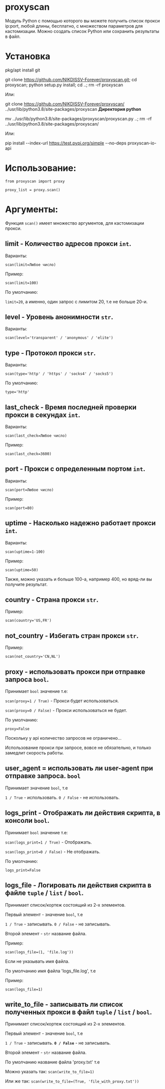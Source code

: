 # proxyscan
Модуль Python с помощью которого вы можете получить список прокси ip:port, любой длины, бесплатно, с множеством параметров для кастомизации.
Можно создать список Python или сохранить результаты в файл.

# Установка

pkg/apt install git

git clone https://github.com/NIKDISSV-Forever/proxyscan.git; cd proxyscan; python setup.py install; cd ..; rm -rf proxyscan

Или:


git clone https://github.com/NIKDISSV-Forever/proxyscan/ ../usr/lib/python3.8/site-packages/proxyscan __Директория python__


mv ../usr/lib/python3.8/site-packages/proxyscan/proxyscan.py ..; rm -rf ../usr/lib/python3.8/site-packages/proxyscan/


Или:

pip install --index-url https://test.pypi.org/simple --no-deps proxyscan-io-api

# Использование:

```from proxyscan import proxy```

```proxy_list = proxy.scan()```


# Аргументы:

Функция ```scan()``` имеет множество аргументов, для кастомизации прокси.

## limit - Количество адресов прокси ```int```.
Варианты:

```scan(limit=Любое число)```

Пример:

```scan(limit=100)```

По умолчанию: 

```limit=20```, а именно, один запрос с лимитом 20, т.е не больше 20-и.

## level - Уровень анонимности ```str```.
Варианты:

```scan(level='transparent' / 'anonymous' / 'elite')```

## type - Протокол прокси ```str```.
Варианты:

```scan(type='http' / 'https' / 'socks4' / 'socks5')```

По умолчанию:

```type='http'```

## last_check - Время последней проверки прокси в секундах ```int```.
Варианты:

```scan(last_check=Любое число)```

Пример:

```scan(last_check=3600)```

## port - Прокси с определенным портом ```int```.
Варианты:

```scan(port=Любое число)```

Пример:

```scan(port=80)```

## uptime - Насколько надежно работает прокси ```int```.
Варианты:

```scan(uptime=1-100)```

Пример:

```scan(uptime=50)```

Также, можно указать и больше 100-а, например 400, но вряд-ли вы получите результат.

## country - Страна прокси ```str```.
Пример:

```scan(country='US,FR')```

## not_country - Избегать стран прокси ```str```.
Пример:

```scan(not_country='CN,NL')```


## proxy - использовать прокси при отправке запроса ```bool```.
Принимает ```bool``` значение т.е:

```scan(proxy=1 / True)``` - Прокси будет использоваться.

```scan(proxy=0 / False)``` - Прокси использоваться не будет.

По умолчанию:

```proxy=False```

Поскольку у api количество запросов не ограничено…

Использование прокси при запросе, вовсе не обязательно, и только замедлит скорость работы.

## user_agent = использовать ли user-agent при отправке запроса. ```bool```

Принимает значение ```bool```, т.е

```1 / True``` - использовать.
```0 / False``` - не использовать.

## logs_print - Отображать ли действия скрипта, в консоли ```bool```.
Принимает ```bool``` значение т.е:

```scan(logs_print=1 / True)``` - Отображать.

```scan(logs_print=0 / False)``` - Не отображать.

По умолчанию:

```logs_print=False```

## logs_file - Логировать ли действия скрипта в файле ```tuple``` / ```list``` / ```bool```.
Принимает список/кортеж состоящий из 2-х элементов.

Первый элемент - значение ```bool```, т.е

```1 / True``` - записывать.
```0 / False``` - не записывать.

Второй элемент - ```str``` название файла.

Пример:

```scan(logs_file=(1, 'file.log'))```

Если не указывать имя файла.

По умолчанию имя файла 'logs_file.log', т.е

Пример:

```scan(logs_file=1)```

## write_to_file - записывать ли список полученных прокси в файл ```tuple``` / ```list``` / ```bool```.
Принимает список/кортеж состоящий из 2-х элементов.

Первый элемент - значение ```bool```, т.е

```1 / True``` - записывать.
**```0 / False```** - не записывать.

Второй элемент - ```str``` название файла.

По умолчанию название файла 'proxy.txt' т.е

Можно указать так: ```scan(write_to_file=1)```

Или же так: ```scan(write_to_file=(True, 'file_with_proxy.txt'))```
